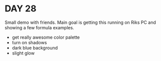 # DAY 28

Small demo with friends. Main goal is getting this running on Riks PC and showing a few formula examples.

- get really awesome color palette
- turn on shadows
- dark blue background
- slight glow
